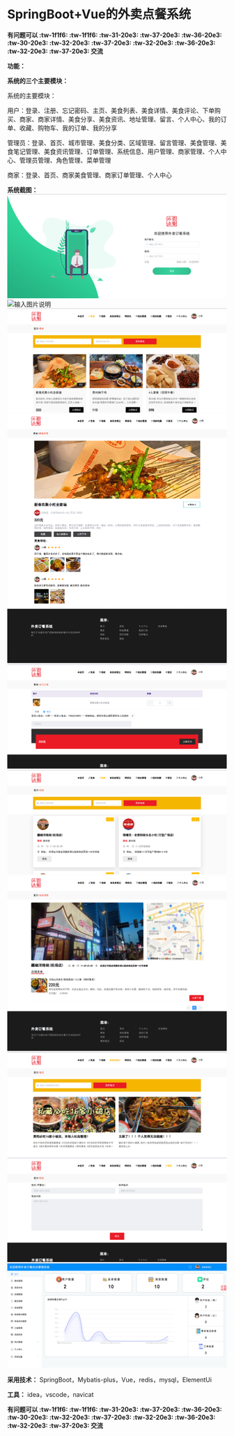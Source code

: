 # SpringBoot+Vue的外卖点餐系统

**有问题可以 :tw-1f1f6:  :tw-1f1f6:  :tw-31-20e3:  :tw-37-20e3:  :tw-36-20e3:  :tw-30-20e3:  :tw-32-20e3:  :tw-37-20e3:  :tw-32-20e3:  :tw-36-20e3:  :tw-32-20e3:  :tw-37-20e3: 交流** 

 **功能：** 

 **系统的三个主要模块：** 

系统的主要模块：

用户：登录、注册、忘记密码、主页、美食列表、美食详情、美食评论、下单购买、商家、商家详情、美食分享、美食资讯、地址管理、留言、个人中心、我的订单、收藏、购物车、我的订单、我的分享

管理员：登录、首页、城市管理、美食分类、区域管理、留言管理、美食管理、美食笔记管理、美食资讯管理、订单管理、系统信息、用户管理、商家管理、个人中心、管理员管理、角色管理、菜单管理

商家：登录、首页、商家美食管理、商家订单管理、个人中心

 **系统截图：** 
![输入图片说明](src/main/resources/mybatis/%E5%BE%AE%E4%BF%A1%E5%9B%BE%E7%89%87_20250520113235.png)
![输入图片说明](src/main/resources/mybatis/%E5%BE%AE%E4%BF%A1%E5%9B%BE%E7%89%87_20250520113310.png)
![输入图片说明](src/main/resources/mybatis/%E5%BE%AE%E4%BF%A1%E5%9B%BE%E7%89%87_20250520113313.png)
![输入图片说明](src/main/resources/mybatis/%E5%BE%AE%E4%BF%A1%E5%9B%BE%E7%89%87_20250520113317.png)
![输入图片说明](src/main/resources/mybatis/%E5%BE%AE%E4%BF%A1%E5%9B%BE%E7%89%87_20250520113319.png)
![输入图片说明](src/main/resources/mybatis/%E5%BE%AE%E4%BF%A1%E5%9B%BE%E7%89%87_20250520113322.png)
![输入图片说明](src/main/resources/mybatis/%E5%BE%AE%E4%BF%A1%E5%9B%BE%E7%89%87_20250520113325.png)
![输入图片说明](src/main/resources/mybatis/%E5%BE%AE%E4%BF%A1%E5%9B%BE%E7%89%87_20250520113328.png)
![输入图片说明](src/main/resources/mybatis/%E5%BE%AE%E4%BF%A1%E5%9B%BE%E7%89%87_20250520113330.png)
![输入图片说明](src/main/resources/mybatis/%E5%BE%AE%E4%BF%A1%E5%9B%BE%E7%89%87_20250520113333.png)

**采用技术：** SpringBoot，Mybatis-plus，Vue，redis，mysql，ElementUi 

 **工具：** idea，vscode，navicat

**有问题可以 :tw-1f1f6:  :tw-1f1f6:  :tw-31-20e3:  :tw-37-20e3:  :tw-36-20e3:  :tw-30-20e3:  :tw-32-20e3:  :tw-37-20e3:  :tw-32-20e3:  :tw-36-20e3:  :tw-32-20e3:  :tw-37-20e3: 交流** 
